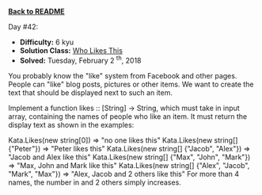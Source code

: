 ﻿<a href=https://github.com/hlais/Kata---a---Day><b>Back to README</b><a>

Day #42: 

* <b>Difficulty:</b> 6 kyu
* <b>Solution Class:</b> [Who Likes This](Likes.cs)
* <b>Solved:</b> Tuesday, February 2 <sup>th</sup>, 2018

You probably know the "like" system from Facebook and other pages. People can "like" blog posts, pictures or other items. We want to create the text that should be displayed next to such an item.

Implement a function likes :: [String] -> String, which must take in input array, containing the names of people who like an item. It must return the display text as shown in the examples:

Kata.Likes(new string[0]) => "no one likes this"
Kata.Likes(new string[] {"Peter"}) => "Peter likes this"
Kata.Likes(new string[] {"Jacob", "Alex"}) => "Jacob and Alex like this"
Kata.Likes(new string[] {"Max", "John", "Mark"}) => "Max, John and Mark like this"
Kata.Likes(new string[] {"Alex", "Jacob", "Mark", "Max"}) => "Alex, Jacob and 2 others like this"
For more than 4 names, the number in and 2 others simply increases.
